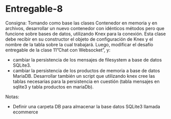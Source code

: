 # Entregable-8

Consigna: Tomando como base las clases Contenedor en memoria y en archivos, desarrollar un
nuevo contenedor con idénticos métodos pero que funcione sobre bases de datos, utilizando Knex para
la conexión. Esta clase debe recibir en su constructor el objeto de configuración de Knex y el nombre de
la tabla sobre la cual trabajará. Luego, modificar el desafío entregable de la clase 11”Chat con
Websocket”, y:
- cambiar la persistencia de los mensajes de filesystem a base de datos SQLite3.
- cambiar la persistencia de los productos de memoria a base de datos MariaDB.
Desarrollar también un script que utilizando knex cree las tablas necesarias para la persistencia en
cuestión (tabla mensajes en sqlite3 y tabla productos en mariaDb).

 Notas:
- Definir una carpeta DB para almacenar la base datos SQLite3 llamada ecommerce
